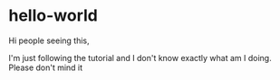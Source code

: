 # hello-world

Hi people seeing this,

I'm just following the tutorial and I don't know exactly what am I doing. Please don't mind it
